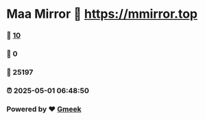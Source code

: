 # Maa Mirror :link: https://mmirror.top 
### :page_facing_up: [10](https://mmirror.top/tag.html) 
### :speech_balloon: 0 
### :hibiscus: 25197 
### :alarm_clock: 2025-05-01 06:48:50 
### Powered by :heart: [Gmeek](https://github.com/Meekdai/Gmeek)
